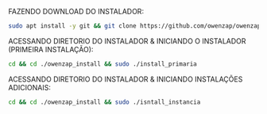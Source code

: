 FAZENDO DOWNLOAD DO INSTALADOR:


```bash
sudo apt install -y git && git clone https://github.com/owenzap/owenzap_install.git && sudo chmod +x ./owenzap_install/owenzap
```

ACESSANDO DIRETORIO DO INSTALADOR & INICIANDO O INSTALADOR (PRIMEIRA INSTALAÇÃO):

```bash
cd && cd ./owenzap_install && sudo ./install_primaria
```

ACESSANDO DIRETORIO DO INSTALADOR & INICIANDO INSTALAÇÕES ADICIONAIS:
```bash
cd && cd ./owenzap_install && sudo ./isntall_instancia
```

